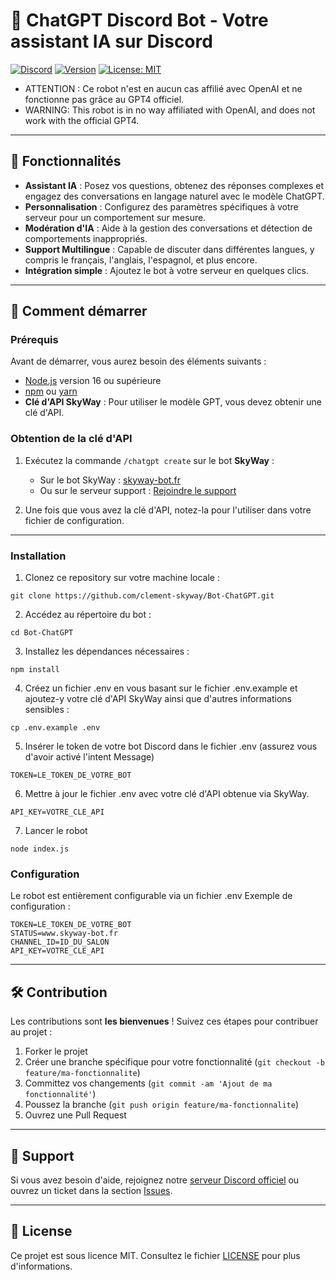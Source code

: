 # 🤖 ChatGPT Discord Bot - Votre assistant IA sur Discord

[![Discord](https://img.shields.io/discord/869149763558342686?color=%237289DA&label=Join%20Discord&logo=discord&style=for-the-badge)](https://discord.gg/yTvzufG63a)
[![Version](https://img.shields.io/github/package-json/v/clement-skyway/Bot-ChatGPT?style=for-the-badge)](https://github.com/clement-skyway/Bot-ChatGPT/releases)
[![License: MIT](https://img.shields.io/github/license/clement-skyway/Bot-ChatGPT?style=for-the-badge)](LICENSE)

- ATTENTION : Ce robot n'est en aucun cas affilié avec OpenAI et ne fonctionne pas grâce au GPT4 officiel.
- WARNING: This robot is in no way affiliated with OpenAI, and does not work with the official GPT4.

---

## 🎯 Fonctionnalités

- **Assistant IA** : Posez vos questions, obtenez des réponses complexes et engagez des conversations en langage naturel avec le modèle ChatGPT.
- **Personnalisation** : Configurez des paramètres spécifiques à votre serveur pour un comportement sur mesure.
- **Modération d'IA** : Aide à la gestion des conversations et détection de comportements inappropriés.
- **Support Multilingue** : Capable de discuter dans différentes langues, y compris le français, l'anglais, l'espagnol, et plus encore.
- **Intégration simple** : Ajoutez le bot à votre serveur en quelques clics.

---

## 🚀 Comment démarrer

### Prérequis

Avant de démarrer, vous aurez besoin des éléments suivants :

- [Node.js](https://nodejs.org/) version 16 ou supérieure
- [npm](https://www.npmjs.com/) ou [yarn](https://yarnpkg.com/)
- **Clé d'API SkyWay** : Pour utiliser le modèle GPT, vous devez obtenir une clé d'API.

### Obtention de la clé d'API

1. Exécutez la commande `/chatgpt create` sur le bot **SkyWay** :

   - Sur le bot SkyWay : [skyway-bot.fr](https://www.skyway-bot.fr/)
   - Ou sur le serveur support : [Rejoindre le support](https://discord.gg/yTvzufG63a)

2. Une fois que vous avez la clé d'API, notez-la pour l'utiliser dans votre fichier de configuration.

---

### Installation

1. Clonez ce repository sur votre machine locale :
  ```
  git clone https://github.com/clement-skyway/Bot-ChatGPT.git
  ```

2. Accédez au répertoire du bot :
  ```
  cd Bot-ChatGPT
  ```

3. Installez les dépendances nécessaires :
  ```
  npm install
  ```

4. Créez un fichier .env en vous basant sur le fichier .env.example et ajoutez-y votre clé d'API SkyWay ainsi que d'autres informations sensibles :
  ```
  cp .env.example .env
  ```

5. Insérer le token de votre bot Discord dans le fichier .env (assurez vous d'avoir activé l'intent Message)
  ```
  TOKEN=LE_TOKEN_DE_VOTRE_BOT
  ```

6. Mettre à jour le fichier .env avec votre clé d'API obtenue via SkyWay.
  ```
  API_KEY=VOTRE_CLE_API
  ```

7. Lancer le robot
  ```
  node index.js
  ```

### Configuration

Le robot est entièrement configurable via un fichier .env Exemple de configuration :
  ```
  TOKEN=LE_TOKEN_DE_VOTRE_BOT
  STATUS=www.skyway-bot.fr
  CHANNEL_ID=ID_DU_SALON
  API_KEY=VOTRE_CLE_API
  ```

  ---

## 🛠️ Contribution

Les contributions sont **les bienvenues** ! Suivez ces étapes pour contribuer au projet :

1. Forker le projet
2. Créer une branche spécifique pour votre fonctionnalité (`git checkout -b feature/ma-fonctionnalite`)
3. Committez vos changements (`git commit -am 'Ajout de ma fonctionnalité'`)
4. Poussez la branche (`git push origin feature/ma-fonctionnalite`)
5. Ouvrez une Pull Request

---

## 💬 Support

Si vous avez besoin d'aide, rejoignez notre [serveur Discord officiel](https://discord.gg/yTvzufG63a) ou ouvrez un ticket dans la section [Issues](https://github.com/clement-skyway/Bot-ChatGPT/issues).

---

## 📄 License

Ce projet est sous licence MIT. Consultez le fichier [LICENSE](LICENSE) pour plus d'informations.
